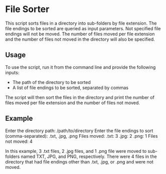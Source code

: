 # File Sorter

This script sorts files in a directory into sub-folders by file extension. The file endings to be sorted are queried as input parameters. Not specified file endings will not be moved. The number of files moved per file extension and the number of files not moved in the directory will also be specified.

## Usage

To use the script, run it from the command line and provide the following inputs:

- The path of the directory to be sorted
- A list of file endings to be sorted, separated by commas

The script will then sort the files in the directory and print the number of files moved per file extension and the number of files not moved.

## Example


Enter the directory path: /path/to/directory
Enter the file endings to sort (comma-separated): .txt, .jpg, .png
Files moved:
.txt: 3
.jpg: 2
.png: 1
Files not moved: 4

In this example, 3 .txt files, 2 .jpg files, and 1 .png file were moved to sub-folders named TXT, JPG, and PNG, respectively. There were 4 files in the directory that had file endings other than .txt, .jpg, or .png and were not moved.